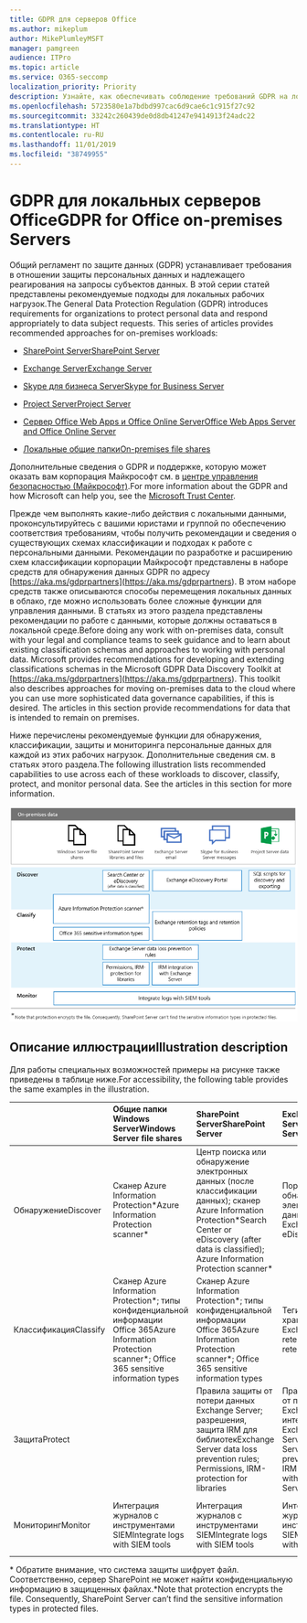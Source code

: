 ```yaml
---
title: GDPR для серверов Office
ms.author: mikeplum
author: MikePlumleyMSFT
manager: pamgreen
audience: ITPro
ms.topic: article
ms.service: O365-seccomp
localization_priority: Priority
description: Узнайте, как обеспечивать соблюдение требований GDPR на локальных серверах Office.
ms.openlocfilehash: 5723580e1a7bdbd997cac6d9cae6c1c915f27c92
ms.sourcegitcommit: 33242c260439de0d8db41247e9414913f24adc22
ms.translationtype: HT
ms.contentlocale: ru-RU
ms.lasthandoff: 11/01/2019
ms.locfileid: "38749955"
---
```

# <a name="gdpr-for-office-on-premises-servers"></a><span data-ttu-id="876ec-103">GDPR для локальных серверов Office</span><span class="sxs-lookup"><span data-stu-id="876ec-103">GDPR for Office on-premises Servers</span></span>

<span data-ttu-id="876ec-p101">Общий регламент по защите данных (GDPR) устанавливает требования в отношении защиты персональных данных и надлежащего реагирования на запросы субъектов данных. В этой серии статей представлены рекомендуемые подходы для локальных рабочих нагрузок.</span><span class="sxs-lookup"><span data-stu-id="876ec-p101">The General Data Protection Regulation (GDPR) introduces requirements for organizations to protect personal data and respond appropriately to data subject requests. This series of articles provides recommended approaches for on-premises workloads:</span></span>

-   [<span data-ttu-id="876ec-106">SharePoint Server</span><span class="sxs-lookup"><span data-stu-id="876ec-106">SharePoint Server</span></span>](gdpr-for-sharepoint-server.md)

-   [<span data-ttu-id="876ec-107">Exchange Server</span><span class="sxs-lookup"><span data-stu-id="876ec-107">Exchange Server</span></span>](gdpr-for-exchange-server.md)

-   [<span data-ttu-id="876ec-108">Skype для бизнеса Server</span><span class="sxs-lookup"><span data-stu-id="876ec-108">Skype for Business Server</span></span>](gdpr-for-skype-for-business-server.md)

-   [<span data-ttu-id="876ec-109">Project Server</span><span class="sxs-lookup"><span data-stu-id="876ec-109">Project Server</span></span>](gdpr-for-project-server.md)

-   [<span data-ttu-id="876ec-110">Сервер Office Web Apps и Office Online Server</span><span class="sxs-lookup"><span data-stu-id="876ec-110">Office Web Apps Server and Office Online Server</span></span>](gdpr-for-office-online-server.md)

-   [<span data-ttu-id="876ec-111">Локальные общие папки</span><span class="sxs-lookup"><span data-stu-id="876ec-111">On-premises file shares</span></span>](gdpr-for-on-premises-file-shares.md)

<span data-ttu-id="876ec-112">Дополнительные сведения о GDPR и поддержке, которую может оказать вам корпорация Майкрософт см. в [центре управления безопасностью (Майкрософт)](https://www.microsoft.com/TrustCenter/Privacy/gdpr/default.aspx).</span><span class="sxs-lookup"><span data-stu-id="876ec-112">For more information about the GDPR and how Microsoft can help you, see the [Microsoft Trust Center](https://www.microsoft.com/TrustCenter/Privacy/gdpr/default.aspx).</span></span>

<span data-ttu-id="876ec-p102">Прежде чем выполнять какие-либо действия с локальными данными, проконсультируйтесь с вашими юристами и группой по обеспечению соответствия требованиям, чтобы получить рекомендации и сведения о существующих схемах классификации и подходах к работе с персональными данными. Рекомендации по разработке и расширению схем классификации корпорации Майкрософт представлены в наборе средств для обнаружения данных GDPR по адресу [https://aka.ms/gdprpartners](<https://aka.ms/gdprpartners>). В этом наборе средств также описываются способы перемещения локальных данных в облако, где можно использовать более сложные функции для управления данными. В статьях из этого раздела представлены рекомендации по работе с данными, которые должны оставаться в локальной среде.</span><span class="sxs-lookup"><span data-stu-id="876ec-p102">Before doing any work with on-premises data, consult with your legal and compliance teams to seek guidance and to learn about existing classification schemas and approaches to working with personal data. Microsoft provides recommendations for developing and extending classifications schemas in the Microsoft GDPR Data Discovery Toolkit at [https://aka.ms/gdprpartners](<https://aka.ms/gdprpartners>). This toolkit also describes approaches for moving on-premises data to the cloud where you can use more sophisticated data governance capabilities, if this is desired. The articles in this section provide recommendations for data that is intended to remain on premises.</span></span>

<span data-ttu-id="876ec-p103">Ниже перечислены рекомендуемые функции для обнаружения, классификации, защиты и мониторинга персональные данных для каждой из этих рабочих нагрузок. Дополнительные сведения см. в статьях этого раздела.</span><span class="sxs-lookup"><span data-stu-id="876ec-p103">The following illustration lists recommended capabilities to use across each of these workloads to discover, classify, protect, and monitor personal data. See the articles in this section for more information.</span></span>

![](media/gdpr-for-office-servers-image1.png)

## <a name="illustration-description"></a><span data-ttu-id="876ec-119">Описание иллюстрации</span><span class="sxs-lookup"><span data-stu-id="876ec-119">Illustration description</span></span>

<span data-ttu-id="876ec-120">Для работы специальных возможностей примеры на рисунке также приведены в таблице ниже.</span><span class="sxs-lookup"><span data-stu-id="876ec-120">For accessibility, the following table provides the same examples in the illustration.</span></span>

|             |<span data-ttu-id="876ec-121">Общие папки Windows Server</span><span class="sxs-lookup"><span data-stu-id="876ec-121">Windows Server file shares</span></span>|<span data-ttu-id="876ec-122">SharePoint Server</span><span class="sxs-lookup"><span data-stu-id="876ec-122">SharePoint Server</span></span>|<span data-ttu-id="876ec-123">Exchange Server</span><span class="sxs-lookup"><span data-stu-id="876ec-123">Exchange Server</span></span>|<span data-ttu-id="876ec-124">Skype для бизнеса</span><span class="sxs-lookup"><span data-stu-id="876ec-124">Skype for Business</span></span>|<span data-ttu-id="876ec-125">Project Server</span><span class="sxs-lookup"><span data-stu-id="876ec-125">Project Server</span></span>|
|:------------|:-------------------------|:----------------|:--------------|:-----------------|:-------------|
|<span data-ttu-id="876ec-126">Обнаружение</span><span class="sxs-lookup"><span data-stu-id="876ec-126">Discover</span></span>|<span data-ttu-id="876ec-127">Сканер Azure Information Protection\*</span><span class="sxs-lookup"><span data-stu-id="876ec-127">Azure Information Protection scanner\*</span></span>|<span data-ttu-id="876ec-128">Центр поиска или обнаружение электронных данных (после классификации данных); сканер Azure Information Protection\*</span><span class="sxs-lookup"><span data-stu-id="876ec-128">Search Center or eDiscovery (after data is classified); Azure Information Protection scanner\*</span></span>|<span data-ttu-id="876ec-129">Портал обнаружения электронных данных Exchange</span><span class="sxs-lookup"><span data-stu-id="876ec-129">Exchange eDiscovery Portal</span></span>|<span data-ttu-id="876ec-130">Портал обнаружения электронных данных Exchange</span><span class="sxs-lookup"><span data-stu-id="876ec-130">Exchange eDiscovery portal</span></span>|<span data-ttu-id="876ec-131">Скрипты SQL для обнаружения и экспорта</span><span class="sxs-lookup"><span data-stu-id="876ec-131">SQL scripts for discovery and exporting</span></span>|
|<span data-ttu-id="876ec-132">Классификация</span><span class="sxs-lookup"><span data-stu-id="876ec-132">Classify</span></span>|<span data-ttu-id="876ec-133">Сканер Azure Information Protection\*; типы конфиденциальной информации Office 365</span><span class="sxs-lookup"><span data-stu-id="876ec-133">Azure Information Protection scanner\*; Office 365 sensitive information types</span></span>|<span data-ttu-id="876ec-134">Сканер Azure Information Protection\*; типы конфиденциальной информации Office 365</span><span class="sxs-lookup"><span data-stu-id="876ec-134">Azure Information Protection scanner\*; Office 365 sensitive information types</span></span>|<span data-ttu-id="876ec-135">Теги и политики хранения Exchange</span><span class="sxs-lookup"><span data-stu-id="876ec-135">Exchange retention tags and retention policies</span></span>|<span data-ttu-id="876ec-136">Теги и политики хранения Exchange</span><span class="sxs-lookup"><span data-stu-id="876ec-136">Exchange retention tags and retention policies</span></span>||
|<span data-ttu-id="876ec-137">Защита</span><span class="sxs-lookup"><span data-stu-id="876ec-137">Protect</span></span>||<span data-ttu-id="876ec-138">Правила защиты от потери данных Exchange Server; разрешения, защита IRM для библиотек</span><span class="sxs-lookup"><span data-stu-id="876ec-138">Exchange Server data loss prevention rules; Permissions, IRM-protection for libraries</span></span>|<span data-ttu-id="876ec-139">Правила защиты от потери данных Exchange Server; интеграция IRM с Exchange Server</span><span class="sxs-lookup"><span data-stu-id="876ec-139">Exchange Server data loss prevention rules; IRM integration with Exchange Server</span></span>|||
|<span data-ttu-id="876ec-140">Мониторинг</span><span class="sxs-lookup"><span data-stu-id="876ec-140">Monitor</span></span>|<span data-ttu-id="876ec-141">Интеграция журналов с инструментами SIEM</span><span class="sxs-lookup"><span data-stu-id="876ec-141">Integrate logs with SIEM tools</span></span>|<span data-ttu-id="876ec-142">Интеграция журналов с инструментами SIEM</span><span class="sxs-lookup"><span data-stu-id="876ec-142">Integrate logs with SIEM tools</span></span>|<span data-ttu-id="876ec-143">Интеграция журналов с инструментами SIEM</span><span class="sxs-lookup"><span data-stu-id="876ec-143">Integrate logs with SIEM tools</span></span>|<span data-ttu-id="876ec-144">Интеграция журналов с инструментами SIEM</span><span class="sxs-lookup"><span data-stu-id="876ec-144">Integrate logs with SIEM tools</span></span>|<span data-ttu-id="876ec-145">Интеграция журналов с инструментами SIEM</span><span class="sxs-lookup"><span data-stu-id="876ec-145">Integrate logs with SIEM tools</span></span>|

<span data-ttu-id="876ec-p104">\* Обратите внимание, что система защиты шифрует файл. Соответственно, сервер SharePoint не может найти конфиденциальную информацию в защищенных файлах.</span><span class="sxs-lookup"><span data-stu-id="876ec-p104">\*Note that protection encrypts the file. Consequently, SharePoint Server can’t find the sensitive information types in protected files.</span></span>

